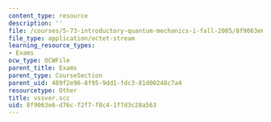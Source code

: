```yaml
---
content_type: resource
description: ''
file: /courses/5-73-introductory-quantum-mechanics-i-fall-2005/8f9063e6d76cf2f7f8c41f7d3c28a563_vssver.scc
file_type: application/octet-stream
learning_resource_types:
- Exams
ocw_type: OCWFile
parent_title: Exams
parent_type: CourseSection
parent_uid: 489f2e96-8f95-9dd1-fdc3-81d00248c7a4
resourcetype: Other
title: vssver.scc
uid: 8f9063e6-d76c-f2f7-f8c4-1f7d3c28a563
---
```

